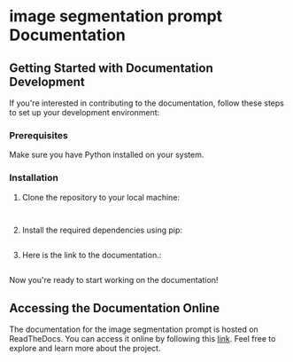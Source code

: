 # image segmentation prompt Documentation

## Getting Started with Documentation Development

If you're interested in contributing to the documentation, follow these steps to set up your development environment:

### Prerequisites

Make sure you have Python installed on your system.

### Installation

1. Clone the repository to your local machine:

   ```bash
  
   ```

1. Install the required dependencies using pip:

   ```bash

   ```
1. Here is the link to the documentation.:

   ```bash
   
   ```
Now you're ready to start working on the documentation!




## Accessing the Documentation Online

The documentation for the image segmentation prompt  is hosted on ReadTheDocs. You can access it online by following this [link](https://images-segmmentation-prompt.readthedocs.io/fr/latest/index.html). Feel free to explore and learn more about the project.
